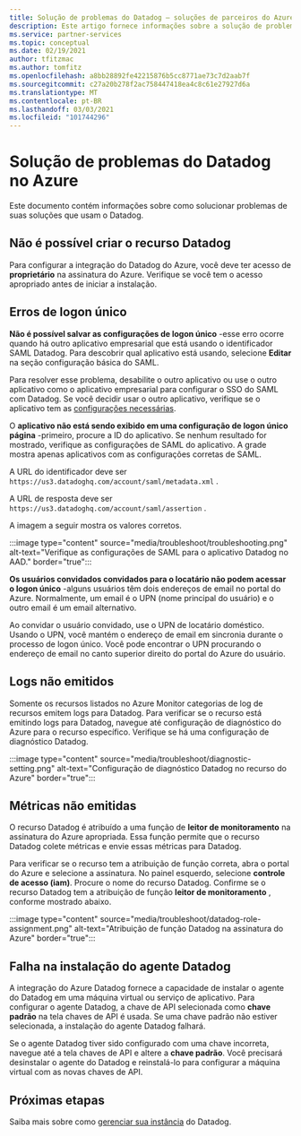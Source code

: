 ```yaml
---
title: Solução de problemas do Datadog – soluções de parceiros do Azure
description: Este artigo fornece informações sobre a solução de problemas do Datadog no Azure.
ms.service: partner-services
ms.topic: conceptual
ms.date: 02/19/2021
author: tfitzmac
ms.author: tomfitz
ms.openlocfilehash: a8bb28892fe42215876b5cc8771ae73c7d2aab7f
ms.sourcegitcommit: c27a20b278f2ac758447418ea4c8c61e27927d6a
ms.translationtype: MT
ms.contentlocale: pt-BR
ms.lasthandoff: 03/03/2021
ms.locfileid: "101744296"
---
```

# <a name="troubleshooting-datadog-on-azure"></a>Solução de problemas do Datadog no Azure

Este documento contém informações sobre como solucionar problemas de suas soluções que usam o Datadog.

## <a name="unable-to-create-datadog-resource"></a>Não é possível criar o recurso Datadog

Para configurar a integração do Datadog do Azure, você deve ter acesso de **proprietário** na assinatura do Azure. Verifique se você tem o acesso apropriado antes de iniciar a instalação.

## <a name="single-sign-on-errors"></a>Erros de logon único

**Não é possível salvar as configurações de logon único** -esse erro ocorre quando há outro aplicativo empresarial que está usando o identificador SAML Datadog. Para descobrir qual aplicativo está usando, selecione **Editar** na seção configuração básica do SAML.

Para resolver esse problema, desabilite o outro aplicativo ou use o outro aplicativo como o aplicativo empresarial para configurar o SSO do SAML com Datadog. Se você decidir usar o outro aplicativo, verifique se o aplicativo tem as [configurações necessárias](create.md#configure-single-sign-on).

O **aplicativo não está sendo exibido em uma configuração de logon único página** -primeiro, procure a ID do aplicativo. Se nenhum resultado for mostrado, verifique as configurações de SAML do aplicativo. A grade mostra apenas aplicativos com as configurações corretas de SAML. 

A URL do identificador deve ser `https://us3.datadoghq.com/account/saml/metadata.xml` .

A URL de resposta deve ser `https://us3.datadoghq.com/account/saml/assertion` .

A imagem a seguir mostra os valores corretos.
  
:::image type="content" source="media/troubleshoot/troubleshooting.png" alt-text="Verifique as configurações de SAML para o aplicativo Datadog no AAD." border="true":::

**Os usuários convidados convidados para o locatário não podem acessar o logon único** -alguns usuários têm dois endereços de email no portal do Azure. Normalmente, um email é o UPN (nome principal do usuário) e o outro email é um email alternativo.

Ao convidar o usuário convidado, use o UPN de locatário doméstico. Usando o UPN, você mantém o endereço de email em sincronia durante o processo de logon único. Você pode encontrar o UPN procurando o endereço de email no canto superior direito do portal do Azure do usuário.
  
## <a name="logs-not-being-emitted"></a>Logs não emitidos

Somente os recursos listados no Azure Monitor categorias de log de recursos emitem logs para Datadog. Para verificar se o recurso está emitindo logs para Datadog, navegue até configuração de diagnóstico do Azure para o recurso específico. Verifique se há uma configuração de diagnóstico Datadog.

:::image type="content" source="media/troubleshoot/diagnostic-setting.png" alt-text="Configuração de diagnóstico Datadog no recurso do Azure" border="true":::

## <a name="metrics-not-being-emitted"></a>Métricas não emitidas

O recurso Datadog é atribuído a uma função de **leitor de monitoramento** na assinatura do Azure apropriada. Essa função permite que o recurso Datadog colete métricas e envie essas métricas para Datadog.

Para verificar se o recurso tem a atribuição de função correta, abra o portal do Azure e selecione a assinatura. No painel esquerdo, selecione **controle de acesso (iam)**. Procure o nome do recurso Datadog. Confirme se o recurso Datadog tem a atribuição de função **leitor de monitoramento** , conforme mostrado abaixo.

:::image type="content" source="media/troubleshoot/datadog-role-assignment.png" alt-text="Atribuição de função Datadog na assinatura do Azure" border="true":::

## <a name="datadog-agent-installation-fails"></a>Falha na instalação do agente Datadog

A integração do Azure Datadog fornece a capacidade de instalar o agente do Datadog em uma máquina virtual ou serviço de aplicativo. Para configurar o agente Datadog, a chave de API selecionada como **chave padrão** na tela chaves de API é usada. Se uma chave padrão não estiver selecionada, a instalação do agente Datadog falhará.

Se o agente Datadog tiver sido configurado com uma chave incorreta, navegue até a tela chaves de API e altere a **chave padrão**. Você precisará desinstalar o agente do Datadog e reinstalá-lo para configurar a máquina virtual com as novas chaves de API.

## <a name="next-steps"></a>Próximas etapas

Saiba mais sobre como [gerenciar sua instância](manage.md) do Datadog.
